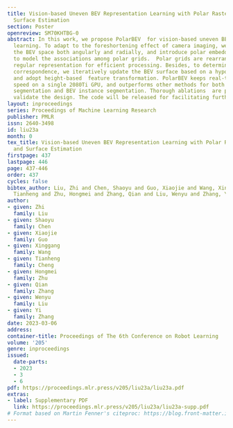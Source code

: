 ```yaml
---
title: Vision-based Uneven BEV Representation Learning with Polar Rasterization and
  Surface Estimation
section: Poster
openreview: SM70KHTBG-0
abstract: In this work, we propose PolarBEV  for vision-based uneven BEV representation
  learning. To adapt to the foreshortening effect of camera imaging, we rasterize
  the BEV space both angularly and radially, and introduce polar embedding decomposition
  to model the associations among polar grids.  Polar grids are rearranged to an array-like
  regular representation for efficient processing. Besides, to determine the 2D-to-3D
  correspondence, we iteratively update the BEV surface based on a hypothetical plane,
  and adopt height-based  feature transformation. PolarBEV keeps real-time inference
  speed on a single 2080Ti GPU, and outperforms other methods for both BEV semantic
  segmentation and BEV instance segmentation. Thorough ablations  are presented to
  validate the design. The code will be released for facilitating further research.
layout: inproceedings
series: Proceedings of Machine Learning Research
publisher: PMLR
issn: 2640-3498
id: liu23a
month: 0
tex_title: Vision-based Uneven BEV Representation Learning with Polar Rasterization
  and Surface Estimation
firstpage: 437
lastpage: 446
page: 437-446
order: 437
cycles: false
bibtex_author: Liu, Zhi and Chen, Shaoyu and Guo, Xiaojie and Wang, Xinggang and Cheng,
  Tianheng and Zhu, Hongmei and Zhang, Qian and Liu, Wenyu and Zhang, Yi
author:
- given: Zhi
  family: Liu
- given: Shaoyu
  family: Chen
- given: Xiaojie
  family: Guo
- given: Xinggang
  family: Wang
- given: Tianheng
  family: Cheng
- given: Hongmei
  family: Zhu
- given: Qian
  family: Zhang
- given: Wenyu
  family: Liu
- given: Yi
  family: Zhang
date: 2023-03-06
address:
container-title: Proceedings of The 6th Conference on Robot Learning
volume: '205'
genre: inproceedings
issued:
  date-parts:
  - 2023
  - 3
  - 6
pdf: https://proceedings.mlr.press/v205/liu23a/liu23a.pdf
extras:
- label: Supplementary PDF
  link: https://proceedings.mlr.press/v205/liu23a/liu23a-supp.pdf
# Format based on Martin Fenner's citeproc: https://blog.front-matter.io/posts/citeproc-yaml-for-bibliographies/
---
```

